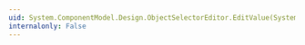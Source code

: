 ```yaml
---
uid: System.ComponentModel.Design.ObjectSelectorEditor.EditValue(System.ComponentModel.ITypeDescriptorContext,System.IServiceProvider,System.Object)
internalonly: False
---
```

